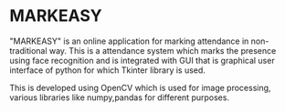 # MARKEASY
"MARKEASY" is an online application for marking attendance in non-traditional way.
This is a attendance system which marks the presence using face recognition and is integrated with GUI that is graphical user interface of python for which Tkinter library is used.

This is developed using OpenCV which is used for image processing, various libraries like numpy,pandas for different purposes.


